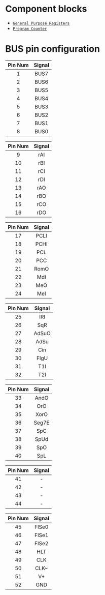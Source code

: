 # Component blocks

* [`General Purpose Registers`](Registers.md)
* [`Program Counter`](ProgramCounter.md)


# BUS pin configuration

| Pin Num | Signal |
|  :---:  |  :---: |
|    1    |  BUS7  |
|    2    |  BUS6  |
|    3    |  BUS5  |
|    4    |  BUS4  |
|    5    |  BUS3  |
|    6    |  BUS2  |
|    7    |  BUS1  |
|    8    |  BUS0  |

| Pin Num | Signal |
|  :---:  |  :---: |
|    9    |  rAI   |
|    10   |  rBI   |
|    11   |  rCI   |
|    12   |  rDI   |
|    13   |  rAO   |
|    14   |  rBO   |
|    15   |  rCO   |
|    16   |  rDO   |

| Pin Num | Signal |
|  :---:  |  :---: |
|    17   |  PCLI  |
|    18   |  PCHI  |
|    19   |  PCL   |
|    20   |  PCC   |
|    21   |  RomO  |
|    22   |  MdI   |
|    23   |  MeO   |
|    24   |  MeI   |

| Pin Num | Signal |
|  :---:  |  :---: |
|    25   |  IRI   |
|    26   |  SqR   |
|    27   |  AdSuO |
|    28   |  AdSu  |
|    29   |  Cin   |
|    30   |  FlgU  |
|    31   |  T1I   |
|    32   |  T2I   |

| Pin Num | Signal |
|  :---:  |  :---: |
|    33   |  AndO  |
|    34   |  OrO   |
|    35   |  XorO  |
|    36   |  Seg7E |
|    37   |  SpC   |
|    38   |  SpUd  |
|    39   |  SpO   |
|    40   |  SpL   |

| Pin Num | Signal |
|  :---:  |  :---: |
|    41   |   -    |
|    42   |   -    |
|    43   |   -    |
|    44   |   -    |

| Pin Num | Signal |
|  :---:  |  :---: |
|    45   |  FlSe0 |
|    46   |  FlSe1 |
|    47   |  FlSe2 |
|    48   |  HLT   |
|    49   |  CLK   |
|    50   |  CLK~  |
|    51   |  V+    |
|    52   |  GND   |

